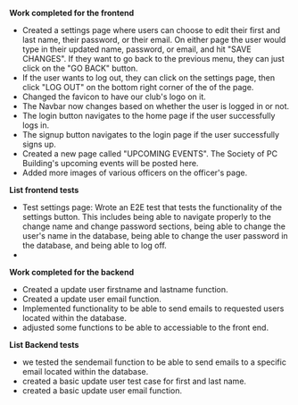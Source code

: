 **Work completed for the frontend**
- Created a settings page where users can choose to edit their first and last name, their password, or their email. On either page the user would type in their updated name, password, or email, and hit "SAVE CHANGES". If they want to go back to the previous menu, they can just click on the "GO BACK" button. 
- If the user wants to log out, they can click on the settings page, then click "LOG OUT" on the bottom right corner of the of the page.
- Changed the favicon to have our club's logo on it.
- The Navbar now changes based on whether the user is logged in or not. 
- The login button navigates to the home page if the user successfully logs in.
- The signup button navigates to the login page if the user successfully signs up.
- Created a new page called "UPCOMING EVENTS". The Society of PC Building's upcoming events will be posted here. 
- Added more images of various officers on the officer's page.

**List frontend tests**
- Test settings page: Wrote an E2E test that tests the functionality of the settings button. This includes being able to navigate properly to the change name and change password sections, being able to change the user's name in the database, being able to change the user password in the database, and being able to log off.
- 
**Work completed for the backend**
- Created a update user firstname and lastname function.
- Created a update user email function.
- Implemented functionality to be able to send emails to requested users located within the database.
- adjusted some functions to be able to accessiable to the front end.

**List Backend tests**
- we tested the sendemail function to be able to send emails to a specific email located within the database.
- created a basic update user test case for first and last name.
- created a basic update user email function.
